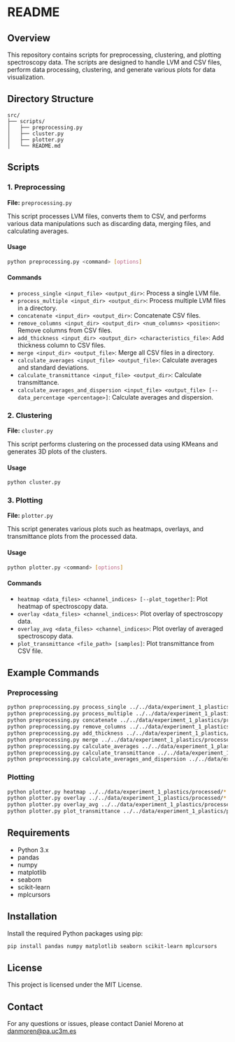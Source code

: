 # README

## Overview

This repository contains scripts for preprocessing, clustering, and plotting spectroscopy data. The scripts are designed to handle LVM and CSV files, perform data processing, clustering, and generate various plots for data visualization.

## Directory Structure

```
src/
├── scripts/
│   ├── preprocessing.py
│   ├── cluster.py
│   ├── plotter.py
│   └── README.md
```

## Scripts

### 1. Preprocessing

**File:** `preprocessing.py`

This script processes LVM files, converts them to CSV, and performs various data manipulations such as discarding data, merging files, and calculating averages.

#### Usage

```sh
python preprocessing.py <command> [options]
```

#### Commands

- `process_single <input_file> <output_dir>`: Process a single LVM file.
- `process_multiple <input_dir> <output_dir>`: Process multiple LVM files in a directory.
- `concatenate <input_dir> <output_dir>`: Concatenate CSV files.
- `remove_columns <input_dir> <output_dir> <num_columns> <position>`: Remove columns from CSV files.
- `add_thickness <input_dir> <output_dir> <characteristics_file>`: Add thickness column to CSV files.
- `merge <input_dir> <output_file>`: Merge all CSV files in a directory.
- `calculate_averages <input_file> <output_file>`: Calculate averages and standard deviations.
- `calculate_transmittance <input_file> <output_dir>`: Calculate transmittance.
- `calculate_averages_and_dispersion <input_file> <output_file> [--data_percentage <percentage>]`: Calculate averages and dispersion.

### 2. Clustering

**File:** `cluster.py`

This script performs clustering on the processed data using KMeans and generates 3D plots of the clusters.

#### Usage

```sh
python cluster.py
```

### 3. Plotting

**File:** `plotter.py`

This script generates various plots such as heatmaps, overlays, and transmittance plots from the processed data.

#### Usage

```sh
python plotter.py <command> [options]
```

#### Commands

- `heatmap <data_files> <channel_indices> [--plot_together]`: Plot heatmap of spectroscopy data.
- `overlay <data_files> <channel_indices>`: Plot overlay of spectroscopy data.
- `overlay_avg <data_files> <channel_indices>`: Plot overlay of averaged spectroscopy data.
- `plot_transmittance <file_path> [samples]`: Plot transmittance from CSV file.

## Example Commands

### Preprocessing

```sh
python preprocessing.py process_single ../../data/experiment_1_plastics/raw/sample1.lvm ../../data/experiment_1_plastics/processed/
python preprocessing.py process_multiple ../../data/experiment_1_plastics/raw/ ../../data/experiment_1_plastics/processed/
python preprocessing.py concatenate ../../data/experiment_1_plastics/processed_full/dispersion_2/ ../../data/experiment_1_plastics/processed_full/dispersion_2/conc/
python preprocessing.py remove_columns ../../data/experiment_1_plastics/processed/ ../../data/experiment_1_plastics/processed/ 4 last
python preprocessing.py add_thickness ../../data/experiment_1_plastics/processed/ ../../data/experiment_1_plastics/processed/ ../../data/experiment_1_plastics/characteristics.csv
python preprocessing.py merge ../../data/experiment_1_plastics/processed/ ../../data/experiment_1_plastics/processed/merged.csv
python preprocessing.py calculate_averages ../../data/experiment_1_plastics/processed/merged.csv ../../data/experiment_1_plastics/processed/averages.csv
python preprocessing.py calculate_transmittance ../../data/experiment_1_plastics/processed/averages.csv ../../data/experiment_1_plastics/processed/
python preprocessing.py calculate_averages_and_dispersion ../../data/experiment_1_plastics/processed/averages.csv ../../data/experiment_1_plastics/processed/averages_dispersion.csv --data_percentage 50
```

### Plotting

```sh
python plotter.py heatmap ../../data/experiment_1_plastics/processed/*.csv 2 --plot_together
python plotter.py overlay ../../data/experiment_1_plastics/processed/*.csv 2
python plotter.py overlay_avg ../../data/experiment_1_plastics/processed/*.csv 2
python plotter.py plot_transmittance ../../data/experiment_1_plastics/processed/result/transmittance_results.csv A1 B1 C1
```

## Requirements

- Python 3.x
- pandas
- numpy
- matplotlib
- seaborn
- scikit-learn
- mplcursors

## Installation

Install the required Python packages using pip:

```sh
pip install pandas numpy matplotlib seaborn scikit-learn mplcursors
```

## License

This project is licensed under the MIT License.

## Contact

For any questions or issues, please contact Daniel Moreno at danmoren@pa.uc3m.es
